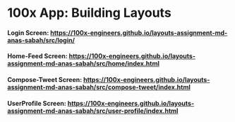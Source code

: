 # 100x App: Building Layouts

#### Login Screen: https://100x-engineers.github.io/layouts-assignment-md-anas-sabah/src/login/
#### Home-Feed Screen: https://100x-engineers.github.io/layouts-assignment-md-anas-sabah/src/home/index.html
#### Compose-Tweet Screen: https://100x-engineers.github.io/layouts-assignment-md-anas-sabah/src/compose-tweet/index.html
#### UserProfile Screen: https://100x-engineers.github.io/layouts-assignment-md-anas-sabah/src/user-profile/index.html
